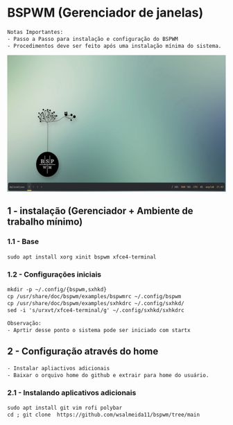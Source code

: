 # BSPWM (Gerenciador de janelas)
```
Notas Importantes:
- Passo a Passo para instalação e configuração do BSPWM 
- Procedimentos deve ser feito após uma instalação mínima do sistema.
```
<img src = "screenshots/captura_1.png">

## 1 - instalação (Gerenciador + Ambiente de trabalho mínimo)

### 1.1 - Base
```
sudo apt install xorg xinit bspwm xfce4-terminal
```
### 1.2 - Configurações iniciais
```
mkdir -p ~/.config/{bspwm,sxhkd}
cp /usr/share/doc/bspwm/examples/bspwmrc ~/.config/bspwm
cp /usr/share/doc/bspwm/examples/sxhkdrc ~/.config/sxhkd/
sed -i 's/urxvt/xfce4-terminal/g' ~/.config/sxhkd/sxhkdrc

```
```
Observação:
- Aprtir desse ponto o sistema pode ser iniciado com startx
```

## 2 - Configuração através do home
```
- Instalar apliactivos adicionais
- Baixar o orquivo home do github e extrair para home do usuário.
```
### 2.1 - Instalando aplicativos adicionais
```
sudo apt install git vim rofi polybar
cd ; git clone  https://github.com/wsalmeida11/bspwm/tree/main

